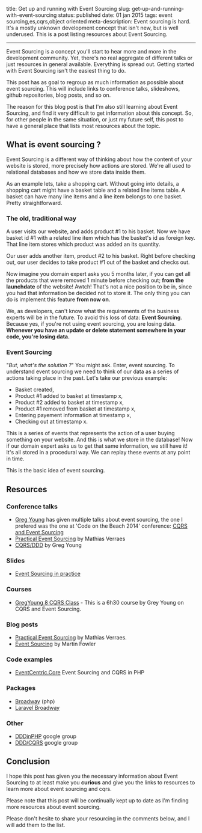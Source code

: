 title: Get up and running with Event Sourcing
slug: get-up-and-running-with-event-sourcing
status: published
date: 01 jan 2015
tags: event sourcing,es,cqrs,object oriented
meta-description: Event sourcing is hard. It's a mostly unknown development concept that isn't new, but is well underused. This is a post listing resources about Event Sourcing.

-------


Event Sourcing is a concept you'll start to hear more and more in the development community. Yet, there's no real aggregate of different talks or just resources in general available. Everything is spread out. Getting started with Event Sourcing isn't the easiest thing to do.

This post has as goal to regroup as much information as possible about event sourcing. This will include links to conference talks, slideshows, github repositories, blog posts, and so on.

The reason for this blog post is that I'm also still learning about Event Sourcing, and find it very difficult to get information about this concept. So, for other people in the same situation, or just my future self, this post to have a general place that lists most resources about the topic.


## What is event sourcing ?

Event Sourcing is a different way of thinking about how the content of your website is stored, more precisely how actions are stored. We're all used to relational databases and how we store data inside them. 

As an example lets, take a shopping cart. Without going into details, a shopping cart might have a basket table and a related line items table. A basket can have many line items and a line item belongs to one basket. Pretty straightforward.

### The old, traditional way

A user visits our website, and adds product #1 to his basket. Now we have basket id #1 with a related line item which has the basket's id as foreign key. That line item stores which product was added an its quantity.

Our user adds another item, product #2 to his basket. Right before checking out, our user decides to take product #1 out of the basket and checks out.

Now imagine you domain expert asks you 5 months later, if you can get all the products that were removed 1 minute before checking out; **from the launchdate** of the website! Awtch! That's not a nice position to be in, since you had that information be decided not to store it. The only thing you can do is implement this feature **from now on**.

We, as developers, can't know what the requirements of the business experts will be in the future. To avoid this loss of data: **Event Sourcing**. Because yes, if you're not using event sourcing, you are losing data. **Whenever you have an update or delete statement somewhere in your code, you're losing data.**

### Event Sourcing

"*But, what's the solution ?*" You might ask. Enter, event sourcing. To understand event sourcing we need to think of our data as a series of actions taking place in the past. Let's take our previous example:

- Basket created,
- Product #1 added to basket at timestamp x,
- Product #2 added to basket at timestamp x,
- Product #1 removed from basket at timestamp x,
- Entering payement information at timestamp x,
- Checking out at timestamp x.

This is a series of events that represents the action of a user buying something on your website. And this is what we store in the database! Now if our domain expert asks us to get that same information, we still have it! It's all stored in a procedural way. We can replay these events at any point in time.

This is the basic idea of event sourcing. 

## Resources

### Conference talks

- [Greg Young](https://twitter.com/gregyoung) has given multiple talks about event sourcing, the one I prefered was the one at 'Code on the Beach 2014' conference: [CQRS and Event Sourcing](https://www.youtube.com/watch?v=JHGkaShoyNs)
- [Practical Event Sourcing](http://verraes.net/2014/03/practical-event-sourcing/) by Mathias Verraes
- [CQRS/DDD](https://www.youtube.com/watch?v=KXqrBySgX-s) by Greg Young

### Slides

- [Event Sourcing in practice](http://ookami86.github.io/event-sourcing-in-practice/)

### Courses

- [GregYoung 8 CQRS Class](https://www.youtube.com/watch?v=whCk1Q87_ZI) - This is a 6h30 course by Grey Young on CQRS and Event Sourcing.

### Blog posts

- [Practical Event Sourcing](http://verraes.net/2014/03/practical-event-sourcing/) by Mathias Verraes.
- [Event Sourcing](http://martinfowler.com/eaaDev/EventSourcing.html) by Martin Fowler

### Code examples

- [EventCentric.Core](https://github.com/event-centric/EventCentric.Core) Event Sourcing and CQRS in PHP

### Packages

- [Broadway](https://github.com/qandidate-labs/broadway) (php)
- [Laravel Broadway](https://github.com/nWidart/Laravel-broadway)

### Other

- [DDDinPHP](https://groups.google.com/forum/?utm_medium=email&utm_source=footer#!forum/dddinphp) google group
- [DDD/CQRS](https://groups.google.com/forum/?utm_medium=email&utm_source=footer#!forum/dddcqrs) google group



## Conclusion

I hope this post has given you the necessary information about Event Sourcing to at least make you **curious** and give you the links to resources to learn more about event sourcing and cqrs.

Please note that this post will be continually kept up to date as I'm finding more resources about event sourcing.

Please don't hesite to share your resourcing in the comments below, and I will add them to the list.











